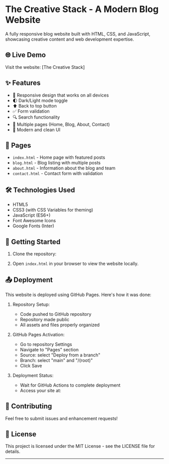 # The Creative Stack - A Modern Blog Website

A fully responsive blog website built with HTML, CSS, and JavaScript, showcasing creative content and web development expertise.

## 🌐 Live Demo

Visit the website: [The Creative Stack]

## ✨ Features

- 📱 Responsive design that works on all devices
- 🌓 Dark/Light mode toggle
- ⬆️ Back to top button
- ✅ Form validation
- 🔍 Search functionality
- 📄 Multiple pages (Home, Blog, About, Contact)
- 🎨 Modern and clean UI

## 📃 Pages

- `index.html` - Home page with featured posts
- `blog.html` - Blog listing with multiple posts
- `about.html` - Information about the blog and team
- `contact.html` - Contact form with validation

## 🛠️ Technologies Used

- HTML5
- CSS3 (with CSS Variables for theming)
- JavaScript (ES6+)
- Font Awesome Icons
- Google Fonts (Inter)

## 🚀 Getting Started

1. Clone the repository:


2. Open `index.html` in your browser to view the website locally.

## 📤 Deployment

This website is deployed using GitHub Pages. Here's how it was done:

1. Repository Setup:
   - Code pushed to GitHub repository
   - Repository made public
   - All assets and files properly organized

2. GitHub Pages Activation:
   - Go to repository Settings
   - Navigate to "Pages" section
   - Source: select "Deploy from a branch"
   - Branch: select "main" and "/(root)"
   - Click Save

3. Deployment Status:
   - Wait for GitHub Actions to complete deployment
   - Access your site at: 


## 🤝 Contributing

Feel free to submit issues and enhancement requests!

## 📝 License

This project is licensed under the MIT License - see the LICENSE file for details.

---

